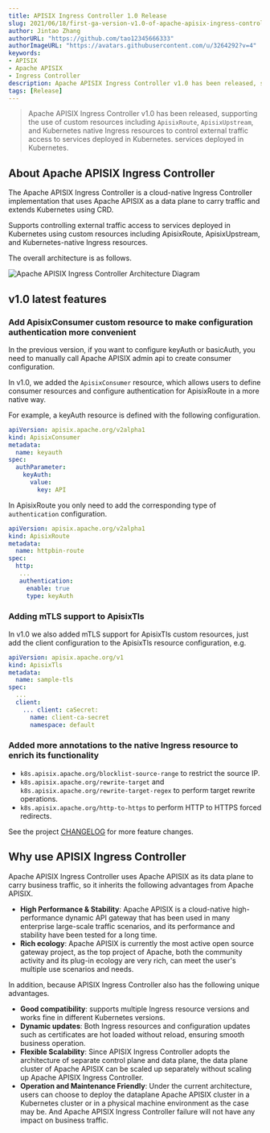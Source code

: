 ```yaml
---
title: APISIX Ingress Controller 1.0 Release
slug: 2021/06/18/first-ga-version-v1.0-of-apache-apisix-ingress-controller-released
author: Jintao Zhang
authorURL: "https://github.com/tao12345666333"
authorImageURL: "https://avatars.githubusercontent.com/u/3264292?v=4"
keywords:
- APISIX
- Apache APISIX
- Ingress Controller
description: Apache APISIX Ingress Controller v1.0 has been released, supporting the use of custom resources including ApisixRoute and ApisixUpstream, as well as Kubernetes native Ingress resources to control external traffic access to services deployed in Kubernetes.
tags: [Release]
---
```


> Apache APISIX Ingress Controller v1.0 has been released, supporting the use of custom resources including `ApisixRoute`, `ApisixUpstream`, and Kubernetes native Ingress resources to control external traffic access to services deployed in Kubernetes. services deployed in Kubernetes.

<!--truncate-->

## About Apache APISIX Ingress Controller

The Apache APISIX Ingress Controller is a cloud-native Ingress Controller implementation that uses Apache APISIX as a data plane to carry traffic and extends Kubernetes using CRD.

<!--truncate-->

Supports controlling external traffic access to services deployed in Kubernetes using custom resources including ApisixRoute, ApisixUpstream, and Kubernetes-native Ingress resources.

The overall architecture is as follows.

![Apache APISIX Ingress Controller Architecture Diagram](https://static.apiseven.com/202108/1639464578081-06d7c64a-b597-444f-a59f-0217676e1ffc.png)

## v1.0 latest features

### Add ApisixConsumer custom resource to make configuration authentication more convenient

In the previous version, if you want to configure keyAuth or basicAuth, you need to manually call Apache APISIX admin api to create consumer configuration.

In v1.0, we added the `ApisixConsumer` resource, which allows users to define consumer resources and configure authentication for ApisixRoute in a more native way.

For example, a keyAuth resource is defined with the following configuration.

```yaml
apiVersion: apisix.apache.org/v2alpha1
kind: ApisixConsumer
metadata:
  name: keyauth
spec:
  authParameter:
    keyAuth:
      value:
        key: API
```

In ApisixRoute you only need to add the corresponding type of `authentication` configuration.

```yaml
apiVersion: apisix.apache.org/v2alpha1
kind: ApisixRoute
metadata:
  name: httpbin-route
spec:
  http:
   ...
   authentication:
     enable: true
     type: keyAuth
```

### Adding mTLS support to ApisixTls

In v1.0 we also added mTLS support for ApisixTls custom resources, just add the client configuration to the ApisixTls resource configuration, e.g.

```yaml
apiVersion: apisix.apache.org/v1
kind: ApisixTls
metadata:
  name: sample-tls
spec:
  ...
  client:
    ... client: caSecret:
      name: client-ca-secret
      namespace: default
````

### Added more annotations to the native Ingress resource to enrich its functionality

- `k8s.apisix.apache.org/blocklist-source-range` to restrict the source IP.
- `k8s.apisix.apache.org/rewrite-target` and `k8s.apisix.apache.org/rewrite-target-regex` to perform target rewrite operations.
- `k8s.apisix.apache.org/http-to-https` to perform HTTP to HTTPS forced redirects.

See the project [CHANGELOG](https://github.com/apache/apisix-ingress-controller/blob/master/CHANGELOG.md) for more feature changes.

## Why use APISIX Ingress Controller

Apache APISIX Ingress Controller uses Apache APISIX as its data plane to carry business traffic, so it inherits the following advantages from Apache APISIX.

- **High Performance & Stability**: Apache APISIX is a cloud-native high-performance dynamic API gateway that has been used in many enterprise large-scale traffic scenarios, and its performance and stability have been tested for a long time.
- **Rich ecology**: Apache APISIX is currently the most active open source gateway project, as the top project of Apache, both the community activity and its plug-in ecology are very rich, can meet the user's multiple use scenarios and needs.

In addition, because APISIX Ingress Controller also has the following unique advantages.

- **Good compatibility**: supports multiple Ingress resource versions and works fine in different Kubernetes versions.
- **Dynamic updates**: Both Ingress resources and configuration updates such as certificates are hot loaded without reload, ensuring smooth business operation.
- **Flexible Scalability**: Since APISIX Ingress Controller adopts the architecture of separate control plane and data plane, the data plane cluster of Apache APISIX can be scaled up separately without scaling up Apache APISIX Ingress Controller.
- **Operation and Maintenance Friendly**: Under the current architecture, users can choose to deploy the dataplane Apache APISIX cluster in a Kubernetes cluster or in a physical machine environment as the case may be. And Apache APISIX Ingress Controller failure will not have any impact on business traffic.
